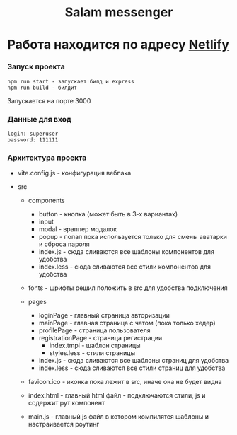 <h1 align="center">Salam messenger</h1>

# Работа находится по адресу [Netlify](https://deploy--heroic-narwhal-c23110.netlify.app/)

### Запуск проекта

```
npm run start - запускает билд и express
npm run build - билдит
```

Запускается на порте 3000

### Данные для вход

```
login: superuser
password: 111111
```

### Архитектура проекта

- vite.config.js - конфигурация вебпака

- src

  - components
    - button - кнопка (может быть в 3-х вариантах)
    - input
    - modal - враппер модалок
    - popup - попап пока используется только для смены аватарки и сброса пароля
    - index.js - сюда сливаются все шаблоны компонентов для удобства
    - index.less - сюда сливаются все стили компонентов для удобства
  - fonts - шрифты решил положить в src для удобства подключения

  - pages

    - loginPage - главный страница авторизации
    - mainPage - главная страница с чатом (пока только хедер)
    - profilePage - страница пользователя
    - registrationPage - страница регистрации
      - index.tmpl - шаблон страницы
      - styles.less - стили страницы
    - index.js - сюда сливаются все шаблоны страниц для удобства
    - index.less - сюда сливаются все стили страниц для удобства

  - favicon.ico - иконка пока лежит в src, иначе она не будет видна

  - index.html - главный html файл - подключаются стили, js и содержит рут компонент

  - main.js - главный js файл в котором компилятся шаблоны и настраивается роутинг
